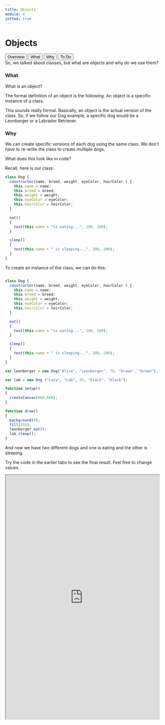 ```yaml
---
title: Objects
module: 4
jotted: true
---
```


# Objects

<div class="tab">
  <button class="tablinks active" onclick="openTab(event, 'Overview')">Overview</button>
  <button class="tablinks" onclick="openTab(event, 'What')">What</button>
  <button class="tablinks" onclick="openTab(event, 'Why')">Why</button>
  <button class="tablinks" onclick="openTab(event, 'ToDo')">To Do</button>
 
</div>

<div id="Overview" class="tabcontent" style="display:block"  >
<div class="tabhtml" markdown="1">
So, we  talked about classes, but what are objects and why do we use them?

</div>
</div>

<div id="What" class="tabcontent">
<div class="tabhtml" markdown="1">

### What

What is an object?

The formal definition of an object is the following. An object is a specific instance of a class.

This sounds really formal. Basically, an object is the actual version of the class.  So, if we follow our Dog example, a specific dog would be a Leonberger or a Labrador Retriever.

</div>
</div>

<div id="Why" class="tabcontent">
<div class="tabhtml" markdown="1">

### Why

We can create specific versions of each dog using the same class.  We don't have to re-write the class to create multiple dogs.  

What does this look like in code?

Recall, here is our class:

```js
class Dog {
  constructor(name, breed, weight, eyeColor, hairColor ) {
    this.name = name;
    this.breed = breed;
    this.weight = weight;
    this.eyeColor = eyeColor;
    this.hairColor = hairColor;
  }

  eat()
  {
    text(this.name + "is eating...", 100, 100);
  }

  sleep()
  {
    text(this.name + " is sleeping...", 200, 200);
  }
}
```

To create an instance of the class, we can do this:

```js

class Dog {
  constructor(name, breed, weight, eyeColor, hairColor ) {
    this.name = name;
    this.breed = breed;
    this.weight = weight;
    this.eyeColor = eyeColor;
    this.hairColor = hairColor;
  }

  eat()
  {
    text(this.name + "is eating...", 100, 100);
  }

  sleep()
  {
    text(this.name + " is sleeping...", 200, 200);
  }
}

var leonberger = new Dog("Alice", "Leonberger", 70, "brown", "brown");

var lab = new Dog ("Lucy", "Lab", 35, "black", "black");

function setup()
{
  createCanvas(800,600);
}

function draw()
{
  background(0);
  fill(255);
  leonberger.eat();
  lab.sleep();
}

```
And now we have two different dogs and one is eating and the other is sleeping.
</div>
</div>


<div id="ToDo" class="tabcontent" >
<div class="tabhtml" markdown="1">

Try the code in the earlier tabs to see the final result. Feel free to change values.

<iframe src="https://editor.p5js.org/" width="100%" height="800px"></iframe>
</div>
</div>